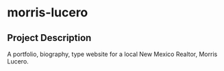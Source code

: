 # morris-lucero

Project Description
-
A portfolio, biography, type website for a local New Mexico Realtor, Morris Lucero.